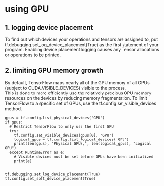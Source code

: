 # using GPU
## 1. logging device placement
To find out which devices your operations and tensors are assigned to, put tf.debugging.set_log_device_placement(True) as the first statement of your program. Enabling device placement logging causes any Tensor allocations or operations to be printed.
## 2. limiting GPU memory growth
By default, TensorFlow maps nearly all of the GPU memory of all GPUs (subject to CUDA_VISIBLE_DEVICES) visible to the process.  
This is done to more efficiently use the relatively precious GPU memory resources on the devices by reducing memory fragmentation. To limit TensorFlow to a specific set of GPUs, use the tf.config.set_visible_devices method.
```
gpus = tf.config.list_physical_devices('GPU')
if gpus:
  # Restrict TensorFlow to only use the first GPU
  try:
    tf.config.set_visible_devices(gpus[0], 'GPU')
    logical_gpus = tf.config.list_logical_devices('GPU')
    print(len(gpus), "Physical GPUs,", len(logical_gpus), "Logical GPU")
  except RuntimeError as e:
    # Visible devices must be set before GPUs have been initialized
    print(e)


tf.debugging.set_log_device_placement(True)
tf.config.set_soft_device_placement(True)
```
